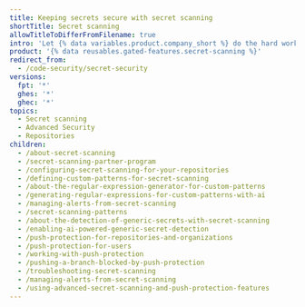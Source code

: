 ```yaml
---
title: Keeping secrets secure with secret scanning
shortTitle: Secret scanning
allowTitleToDifferFromFilename: true
intro: 'Let {% data variables.product.company_short %} do the hard work of ensuring that tokens, private keys, and other code secrets are not exposed in your repository.'
product: '{% data reusables.gated-features.secret-scanning %}'
redirect_from:
  - /code-security/secret-security
versions:
  fpt: '*'
  ghes: '*'
  ghec: '*'
topics:
  - Secret scanning
  - Advanced Security
  - Repositories
children:
  - /about-secret-scanning
  - /secret-scanning-partner-program
  - /configuring-secret-scanning-for-your-repositories
  - /defining-custom-patterns-for-secret-scanning
  - /about-the-regular-expression-generator-for-custom-patterns
  - /generating-regular-expressions-for-custom-patterns-with-ai
  - /managing-alerts-from-secret-scanning
  - /secret-scanning-patterns
  - /about-the-detection-of-generic-secrets-with-secret-scanning
  - /enabling-ai-powered-generic-secret-detection
  - /push-protection-for-repositories-and-organizations
  - /push-protection-for-users
  - /working-with-push-protection
  - /pushing-a-branch-blocked-by-push-protection
  - /troubleshooting-secret-scanning
  - /managing-alerts-from-secret-scanning
  - /using-advanced-secret-scanning-and-push-protection-features
---
```

